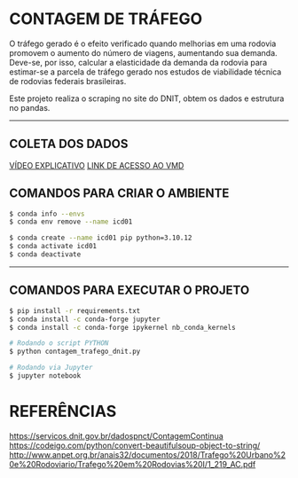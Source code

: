# CONTAGEM DE TRÁFEGO

O tráfego gerado é o efeito verificado quando melhorias em uma rodovia promovem o aumento do número de viagens, aumentando sua demanda. Deve-se, por isso, calcular a elasticidade da demanda da rodovia para estimar-se a parcela de tráfego gerado nos estudos de viabilidade técnica de rodovias federais brasileiras.

Este projeto realiza o scraping no site do DNIT, obtem os dados e estrutura no pandas.

---

## COLETA DOS DADOS

[VÍDEO EXPLICATIVO](https://youtu.be/2LRK0XQHB2M)
[LINK DE ACESSO AO VMD](https://servicos.dnit.gov.br/dadospnct/ContagemContinua)

## COMANDOS PARA CRIAR O AMBIENTE

```bash
$ conda info --envs
$ conda env remove --name icd01

$ conda create --name icd01 pip python=3.10.12
$ conda activate icd01
$ conda deactivate

```

---

## COMANDOS PARA EXECUTAR O PROJETO

```bash
$ pip install -r requirements.txt
$ conda install -c conda-forge jupyter
$ conda install -c conda-forge ipykernel nb_conda_kernels

# Rodando o script PYTHON
$ python contagem_trafego_dnit.py

# Rodando via Jupyter
$ jupyter notebook

```


# REFERÊNCIAS
https://servicos.dnit.gov.br/dadospnct/ContagemContinua
https://codeigo.com/python/convert-beautifulsoup-object-to-string/
http://www.anpet.org.br/anais32/documentos/2018/Trafego%20Urbano%20e%20Rodoviario/Trafego%20em%20Rodovias%20I/1_219_AC.pdf
